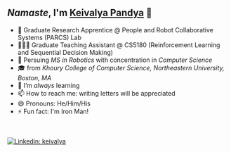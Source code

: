 ## *Namaste*, I'm [Keivalya Pandya](https://www.keivalya.com/) 👋

- 🔭 Graduate Research Apprentice @ People and Robot Collaborative Systems (PARCS) Lab
- 🧑🏻‍🏫 Graduate Teaching Assistant @ CS5180 (Reinforcement Learning and Sequential Decision Making)
- 🦾 Persuing *MS in Robotics* with concentration in *Computer Science*
- 🎓 from *Khoury College of Computer Science, Northeastern University, Boston, MA*
- 🌱 I’m *always* learning
- 📫 How to reach me: writing letters will be appreciated
- 😄 Pronouns: He/Him/His
- ⚡ Fun fact: I'm Iron Man!

<br/>


[![Linkedin: keivalya](https://img.shields.io/badge/-keivalya-blue?style=flat-square&logo=Linkedin&logoColor=white&link=https://www.linkedin.com/in/keivalya/)](https://www.linkedin.com/in/keivalya/)
<!-- [![Instagram: keivalya](https://img.shields.io/badge/keivalya-red?&style=flat-square&logo=instagram&logoColor=white&link=https://instagram.com/keivalya/)](https://instagram.com/keivalya/) -->
